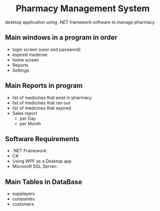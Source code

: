 

  <h1 align="center">Pharmacy Management System</h1>

  
desktop application using .NET framework software to manage pharmacy 

## Main windows in a program in order
- login screen (user and password)
- expired medicine 
- home screen
- Reports
- Settings

## Main Reports in program
- list of medicines that exist in pharmacy
- list of medicines that ran out
- list of medicines that expired
- Sales report
  - per Day
  - per Month
    
 
##  Software Requirements

- .NET Framework: 
- C# 
- Using WPF as a Desktop app
- Microsoft SQL Server:
 


##  Main Tables in DataBase
- supplayers
- cumpanies
- customers
 

